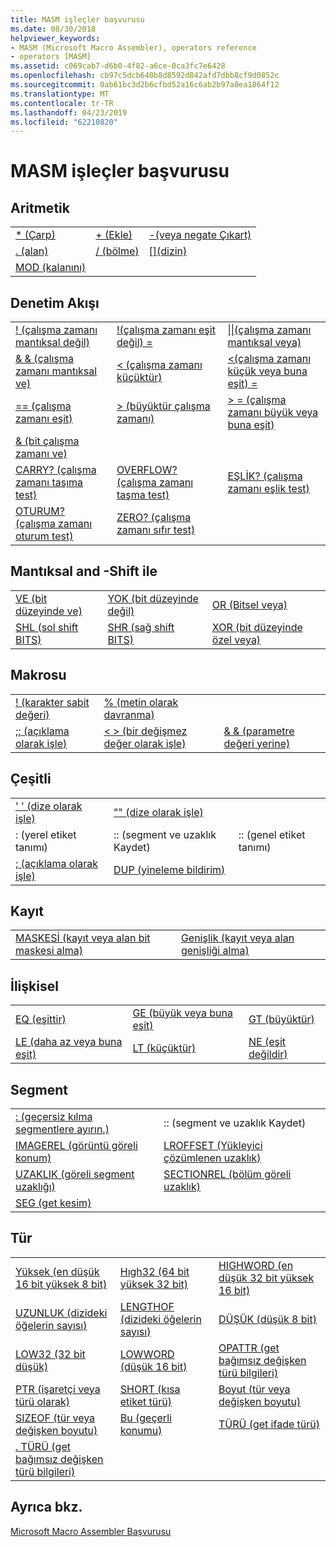 ```yaml
---
title: MASM işleçler başvurusu
ms.date: 08/30/2018
helpviewer_keywords:
- MASM (Microsoft Macro Assembler), operators reference
- operators [MASM]
ms.assetid: c069cab7-d6b0-4f82-a6ce-0ca3fc7e6428
ms.openlocfilehash: cb97c5dcb640b8d8592d842afd7dbb8cf9d0852c
ms.sourcegitcommit: 0ab61bc3d2b6cfbd52a16c6ab2b97a8ea1864f12
ms.translationtype: MT
ms.contentlocale: tr-TR
ms.lasthandoff: 04/23/2019
ms.locfileid: "62210820"
---
```

# <a name="masm-operators-reference"></a>MASM işleçler başvurusu

## <a name="arithmetic"></a>Aritmetik

||||
|-|-|-|
|[* (Çarp)](operator-multiply.md)|[+ (Ekle)](operator-add.md)|[-(veya negate Çıkart)](operator-subtract-2.md)|
|[. (alan)](operator-dot.md)|[/ (bölme)](operator-subtract-1.md)|[&#91;&#93;(dizin)](operator-brackets.md)|
|[MOD (kalanını)](operator-mod.md)|||

## <a name="control-flow"></a>Denetim Akışı

||||
|-|-|-|
|[\! (çalışma zamanı mantıksal değil)](operator-logical-not-masm-run-time.md)|[\!(çalışma zamanı eşit değil) =](operator-not-equal-masm.md)|[&#124;&#124;(çalışma zamanı mantıksal veya)](operator-logical-or.md)|
|[& & (çalışma zamanı mantıksal ve)](operator-logical-and-masm-run-time.md)|[< (çalışma zamanı küçüktür)](operator-less-than-masm-run-time.md)|[\<(çalışma zamanı küçük veya buna eşit) =](operator-less-or-equal-masm-run-time.md)|
|[== (çalışma zamanı eşit)](operator-equal-masm-run-time.md)|[> (büyüktür çalışma zamanı)](operator-greater-than-masm-run-time.md)|[> = (çalışma zamanı büyük veya buna eşit)](operator-greater-or-equal-masm-run-time.md)|
|[& (bit çalışma zamanı ve)](operator-bitwise-and.md)|||
|[CARRY? (çalışma zamanı taşıma test)](operator-carry-q.md)|[OVERFLOW? (çalışma zamanı taşma test)](operator-overflow-q.md)|[EŞLİK? (çalışma zamanı eşlik test)](operator-parity-q.md)|
|[OTURUM? (çalışma zamanı oturum test)](operator-sign-q.md)|[ZERO? (çalışma zamanı sıfır test)](operator-zero-q.md)||

## <a name="logical-and-shift"></a>Mantıksal and -Shift ile

||||
|-|-|-|
|[VE (bit düzeyinde ve)](operator-and.md)|[YOK (bit düzeyinde değil)](operator-not.md)|[OR (Bitsel veya)](operator-or.md)|
|[SHL (sol shift BITS)](operator-shl.md)|[SHR (sağ shift BITS)](operator-shr.md)|[XOR (bit düzeyinde özel veya)](operator-xor.md)|

## <a name="macro"></a>Makrosu

||||
|-|-|-|
|[\! (karakter sabit değeri)](operator-logical-not-masm.md)|[% (metin olarak davranma)](operator-percent.md)||
|[;; (açıklama olarak işle)](operator-semicolons.md)|[&lt; &gt; (bir değişmez değer olarak işle)](operator-literal.md)|[& & (parametre değeri yerine)](operator-logical-and-masm.md)|

## <a name="miscellaneous"></a>Çeşitli

||||
|-|-|-|
|[' ' (dize olarak işle)](operator-single-quote.md)|["" (dize olarak işle)](operator-double-quote.md)||
|: (yerel etiket tanımı)|:: (segment ve uzaklık Kaydet)|:: (genel etiket tanımı)|
|[; (açıklama olarak işle)](operator-semicolon.md)|[DUP (yineleme bildirim)](operator-dup.md)||

## <a name="record"></a>Kayıt

|||
|-|-|
|[MASKESİ (kayıt veya alan bit maskesi alma)](operator-mask.md)|[Genişlik (kayıt veya alan genişliği alma)](operator-width.md)|

## <a name="relational"></a>İlişkisel

||||
|-|-|-|
|[EQ (eşittir)](operator-eq.md)|[GE (büyük veya buna eşit)](operator-ge.md)|[GT (büyüktür)](operator-gt.md)|
|[LE (daha az veya buna eşit)](operator-le.md)|[LT (küçüktür)](operator-lt.md)|[NE (eşit değildir)](operator-ne.md)|

## <a name="segment"></a>Segment

|||
|-|-|
|[: (geçersiz kılma segmentlere ayırın.)](operator-colon.md)|:: (segment ve uzaklık Kaydet)|
|[IMAGEREL (görüntü göreli konum)](operator-imagerel.md)|[LROFFSET (Yükleyici çözümlenen uzaklık)](operator-lroffset.md)|
|[UZAKLIK (göreli segment uzaklığı)](operator-offset.md)|[SECTIONREL (bölüm göreli uzaklık)](operator-sectionrel.md)|
|[SEG (get kesim)](operator-seg.md)||

## <a name="type"></a>Tür

||||
|-|-|-|
|[Yüksek (en düşük 16 bit yüksek 8 bit)](operator-high.md)|[Hıgh32 (64 bit yüksek 32 bit)](operator-high32.md)|[HIGHWORD (en düşük 32 bit yüksek 16 bit)](operator-highword.md)|
|[UZUNLUK (dizideki öğelerin sayısı)](operator-length.md)|[LENGTHOF (dizideki öğelerin sayısı)](operator-lengthof.md)|[DÜŞÜK (düşük 8 bit)](operator-low.md)|
|[LOW32 (32 bit düşük)](operator-low32.md)|[LOWWORD (düşük 16 bit)](operator-lowword.md)|[OPATTR (get bağımsız değişken türü bilgileri)](operator-opattr.md)|
|[PTR (işaretçi veya türü olarak)](operator-ptr.md)|[SHORT (kısa etiket türü)](operator-short.md)|[Boyut (tür veya değişken boyutu)](operator-size.md)|
|[SIZEOF (tür veya değişken boyutu)](operator-sizeof.md)|[Bu (geçerli konumu)](operator-this.md)|[TÜRÜ (get ifade türü)](operator-type.md)|
|[. TÜRÜ (get bağımsız değişken türü bilgileri)](operator-dot-type.md)|||

## <a name="see-also"></a>Ayrıca bkz.

[Microsoft Macro Assembler Başvurusu](microsoft-macro-assembler-reference.md)<br/>
